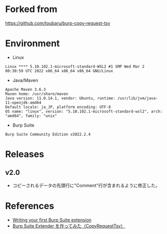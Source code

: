 # Forked from 

https://github.com/toubaru/burp-copy-request-tsv

# Environment

* Linux

~~~
Linux **** 5.10.102.1-microsoft-standard-WSL2 #1 SMP Wed Mar 2 00:30:59 UTC 2022 x86_64 x86_64 x86_64 GNU/Linux
~~~

* Java/Maven

~~~
Apache Maven 3.6.3
Maven home: /usr/share/maven
Java version: 11.0.14.1, vendor: Ubuntu, runtime: /usr/lib/jvm/java-11-openjdk-amd64
Default locale: ja_JP, platform encoding: UTF-8
OS name: "linux", version: "5.10.102.1-microsoft-standard-wsl2", arch: "amd64", family: "unix"
~~~

* Burp Suite

~~~
Burp Suite Community Edition v2022.2.4
~~~

# Releases

## v2.0

* コピーされるデータの先頭行に"Comment"行が含まれるように修正した。

# References

* [Writing your first Burp Suite extension](https://portswigger.net/burp/extender/writing-your-first-burp-suite-extension)
* [Burp Suite Extender を作ってみた（CopyRequestTsv）](https://qiita.com/toubaru/items/cf2fb3f76df2f2c95e02)
